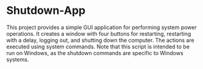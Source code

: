 # Shutdown-App
This project provides a simple GUI application for performing system power operations. It creates a window with four buttons for restarting, restarting with a delay, logging out, and shutting down the computer. The actions are executed using system commands. Note that this script is intended to be run on Windows, as the shutdown commands are specific to Windows systems.
